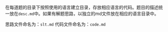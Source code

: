 在每道题的目录下按照使用的语言建立目录，存放相应语言的代码。题目的描述统一放在`desc.md`中。如果有解题思路，以独立的md文件放在相应的语言目录中。

思路文件命名为：`slt.md`
代码文件命名为：`code.md`